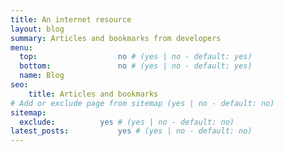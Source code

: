 ```yaml
---
title: An internet resource
layout: blog
summary: Articles and bookmarks from developers
menu:
  top:					no # (yes | no - default: yes) 
  bottom:			    no # (yes | no - default: yes) 
  name: Blog
seo: 
    title: Articles and bookmarks
# Add or exclude page from sitemap (yes | no - default: no)
sitemap:
  exclude: 			yes # (yes | no - default: no)
latest_posts: 			yes # (yes | no - default: no)    
---
```

